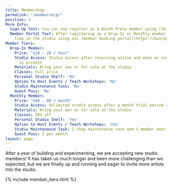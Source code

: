 ```yaml
---
title: Membership
permalink: "/membership/"
position: 1
More Info:
  Sign Up Text: You can now register as a Binch Press member using [this form](https://docs.google.com/forms/d/e/1FAIpQLSc4glXS01PZPy3MJOQLws1jdH-KMaGNaEBwJHBLJBgwPAEy2g/viewform).
  Member Portal Text: After registering as a Drop-In or Monthly member, you can book
    time in the studio using our [member booking portal](https://binchpress.as.me/schedule.php).
Member Tiers:
  Drop-In Member:
    Price: "$10 - 20 / hour"
    Studio Access: Studio access after reserving online and when an organizing member
      is present
    Materials: Bring your own or for sale at the studio
    Classes: Full price
    Personal Studio Shelf: 'No'
    Option to Host Events / Teach Workshops: 'No'
    Studio Maintenance Task: 'No'
    Guest Pass: 'No'
  Monthly Member:
    Price: "$40 - 80 / month"
    Studio Access: Unlimited studio access after a month trial period and shop orientation
    Materials: Bring your own or for sale at the studio
    Classes: 50% off
    Personal Studio Shelf: 'Yes'
    Option to Host Events / Teach Workshops: 'Yes'
    Studio Maintenance Task: 1 shop maintenance task and 1 member meeting per month
    Guest Pass: 1 per month
layout: page
---
```


After a year of building and experimenting, we are accepting new studio members! It has taken us much longer and been more challenging than we expected, but we are finally up and running and eager to invite more artists into the studio.

{% include member_tiers.html %}